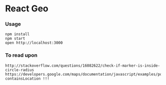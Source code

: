 React Geo
=========

### Usage

```
npm install
npm start
open http://localhost:3000
```

### To read upon

```
http://stackoverflow.com/questions/16082622/check-if-marker-is-inside-circle-radius
https://developers.google.com/maps/documentation/javascript/examples/poly-containsLocation !!!
```
